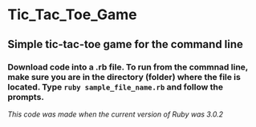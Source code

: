 # Tic_Tac_Toe_Game
 ## Simple tic-tac-toe game for the command line

### Download code into a .rb file.  To run from the commnad line, make sure you are in the directory (folder) where the file is located.  Type `ruby sample_file_name.rb` and follow the prompts.

*This code was made when the current version of Ruby was 3.0.2*
